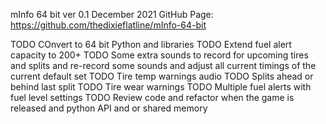 mInfo 64 bit ver 0.1 December 2021
GitHub Page: https://github.com/thedixieflatline/mInfo-64-bit

TODO COnvert to 64 bit Python and libraries
TODO Extend fuel alert capacity to 200+
TODO Some extra sounds to record for upcoming tires and splits and re-record some sounds and adjust all current timings of the current default set
TODO Tire temp warnings audio
TODO Splits ahead or behind last split
TODO Tire wear warnings
TODO Multiple fuel alerts with fuel level settings
TODO Review code and refactor when the game is released and python API and or shared memory